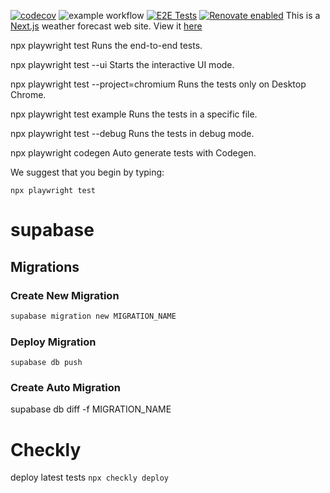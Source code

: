 [![codecov](https://codecov.io/gh/sjclark76/metvuw-mobile/branch/main/graph/badge.svg?token=KN4LGY2GFW)](https://codecov.io/gh/sjclark76/metvuw-mobile)
![example workflow](https://github.com/sjclark76/metvuw-mobile/actions/workflows/build-and-test.yml/badge.svg)
[![E2E Tests](https://github.com/sjclark76/metvuw-mobile/actions/workflows/playwright.yml/badge.svg)](https://github.com/sjclark76/metvuw-mobile/actions/workflows/playwright.yml)
[![Renovate enabled](https://img.shields.io/badge/renovate-enabled-brightgreen.svg)](https://renovatebot.com/)
This is a [Next.js](https://nextjs.org/) weather forecast web site. View it [here](https://www.metvuwmobile.com)

npx playwright test
Runs the end-to-end tests.

npx playwright test --ui
Starts the interactive UI mode.

npx playwright test --project=chromium
Runs the tests only on Desktop Chrome.

npx playwright test example
Runs the tests in a specific file.

npx playwright test --debug
Runs the tests in debug mode.

npx playwright codegen
Auto generate tests with Codegen.

We suggest that you begin by typing:

    npx playwright test


# supabase

## Migrations

### Create New Migration
``` bash
supabase migration new MIGRATION_NAME
```

### Deploy Migration

```
supabase db push
```

### Create Auto Migration

supabase db diff -f MIGRATION_NAME



# Checkly

deploy latest tests
`npx checkly deploy`

